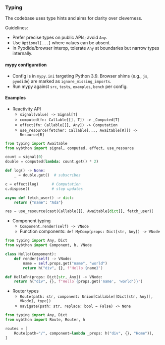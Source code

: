 ### Typing

The codebase uses type hints and aims for clarity over cleverness.

Guidelines:

- Prefer precise types on public APIs; avoid `Any`.
- Use `Optional[...]` where values can be absent.
- In Pyodide/browser interop, tolerate `Any` at boundaries but narrow types internally.

#### mypy configuration

- Config is in `mypy.ini` targeting Python 3.9. Browser shims (e.g., `js`, `pyodide`) are marked as `ignore_missing_imports`.
- Run mypy against `src`, `tests`, `examples`, `bench` per config.

#### Examples

- Reactivity API
  - `signal(value) -> Signal[T]`
  - `computed(fn: Callable[[], T]) -> _Computed[T]`
  - `effect(fn: Callable[[], Any]) -> Computation`
  - `use_resource(fetcher: Callable[..., Awaitable[R]]) -> Resource[R]`

```python
from typing import Awaitable
from wybthon import signal, computed, effect, use_resource

count = signal(0)
double = computed(lambda: count.get() * 2)

def log() -> None:
    _ = double.get()  # subscribes

c = effect(log)      # Computation
c.dispose()          # stop updates

async def fetch_user() -> dict:
    return {"name": "Ada"}

res = use_resource(cast(Callable[[], Awaitable[dict]], fetch_user))
```

- Component typing
  - `Component.render(self) -> VNode`
  - Function components: `def MyComp(props: Dict[str, Any]) -> VNode`

```python
from typing import Any, Dict
from wybthon import Component, h, VNode

class Hello(Component):
    def render(self) -> VNode:
        name = self.props.get("name", "world")
        return h("div", {}, f"Hello {name}")

def HelloFn(props: Dict[str, Any]) -> VNode:
    return h("div", {}, f"Hello {props.get('name', 'world')}")
```

- Router types
  - `Route(path: str, component: Union[Callable[[Dict[str, Any]], VNode], type])`
  - `navigate(path: str, replace: bool = False) -> None`

```python
from typing import Any, Dict
from wybthon import Route, Router, h

routes = [
    Route(path="/", component=lambda _props: h("div", {}, "Home")),
]
```
